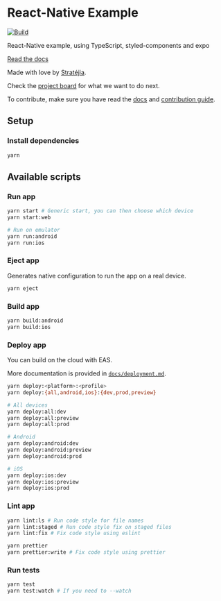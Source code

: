 # React-Native Example

[![Build](https://github.com/Stratejia/react-native-example/actions/workflows/build.yml/badge.svg)](https://github.com/Stratejia/react-native-example/actions/workflows/build.yml)

React-Native example, using TypeScript, styled-components and expo

[Read the docs](https://stratejia.github.io/react-native-example/)

Made with love by [Stratéjia](https://www.stratejia.ca/).

Check the
[project board](https://github.com/orgs/Stratejia/projects/3/views/1)
for what we want to do next.

To contribute, make sure you have read the [docs](docs/index.md) and
[contribution guide](CONTRIBUTING.md).

## Setup

### Install dependencies

```bash
yarn
```

## Available scripts

### Run app

```bash
yarn start # Generic start, you can then choose which device
yarn start:web

# Run on emulator
yarn run:android
yarn run:ios
```

### Eject app

Generates native configuration to run the app on a real device.

```bash
yarn eject
```

### Build app

```bash
yarn build:android
yarn build:ios
```

### Deploy app

You can build on the cloud with EAS.

More documentation is provided in [`docs/deployment.md`](./docs/deployment.md).

```bash
yarn deploy:<platform>:<profile>
yarn deploy:{all,android,ios}:{dev,prod,preview}

# All devices
yarn deploy:all:dev
yarn deploy:all:preview
yarn deploy:all:prod

# Android
yarn deploy:android:dev
yarn deploy:android:preview
yarn deploy:android:prod

# iOS
yarn deploy:ios:dev
yarn deploy:ios:preview
yarn deploy:ios:prod
```

### Lint app

```bash
yarn lint:ls # Run code style for file names
yarn lint:staged # Run code style fix on staged files
yarn lint:fix # Fix code style using eslint

yarn prettier
yarn prettier:write # Fix code style using prettier
```

### Run tests

```bash
yarn test
yarn test:watch # If you need to --watch
```
